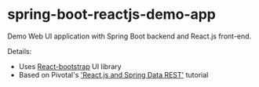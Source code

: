 # spring-boot-reactjs-demo-app
Demo Web UI application with Spring Boot backend and React.js front-end.

Details:
 * Uses [React-bootstrap](https://github.com/react-bootstrap/react-bootstrap) UI library
 * Based on Pivotal's ['React.js and Spring Data REST'](https://spring.io/guides/tutorials/react-and-spring-data-rest/) tutorial
